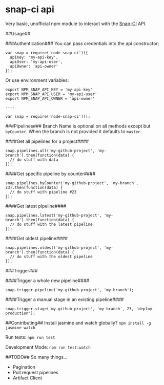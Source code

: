 snap-ci api
===========

Very basic, unofficial npm module to interact with the [Snap-CI](https://snap-ci.com) API.

##Usage##

###Authentication###
You can pass credentials into the api constructor:
```
var snap = require('node-snap-ci')({
  apiKey: 'my-api-key',
  apiUser: 'my-api-user',
  apiOwner: 'api-owner'
});
```

Or use environment variables:
```
export NPM_SNAP_API_KEY = 'my-api-key'
export NPM_SNAP_API_USER = 'my-api-user'
export NPM_SNAP_API_OWNER = 'api-owner'

----

var snap = require('node-snap-ci')();
```

###Pipelines###
Branch Name is optional on all methods except but `byCounter`. When the branch is not provided it defaults to `master`.

####Get all pipelines for a project####

```
snap.pipelines.all('my-github-project', 'my-branch').then(function(data) {
  // do stuff with data
});
```

####Get specific pipeline by counter####

```
snap.pipelines.byCounter('my-github-project', 'my-branch', 23).then(function(data) {
  // do stuff with pipeline #23
});
```

####Get latest pipeline####

```
snap.pipelines.latest('my-github-project', 'my-branch').then(function(data) {
  // do stuff with the latest pipeline
});
```

####Get oldest pipeline####

```
snap.pipelines.oldest('my-github-project', 'my-branch').then(function(data) {
  // do stuff with the oldest pipeline
});
```

###Trigger###

####Trigger a whole new pipeline####

```
snap.trigger.pipeline('my-github-project', 'my-branch');
```

####Trigger a manual stage in an existing pipeline####

```
snap.trigger.stage('my-github-project', 'my-branch', 23, 'deploy-production');
```


##Contributing##
Install jasmine and watch globally? `npm install -g jasmine watch`

Run tests: `npm run test`

Development Mode: `npm run test:watch`

##TODO##
So many things...
* Pagination
* Pull request pipelines
* Artifact Client